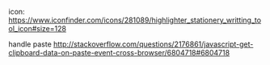 icon:
https://www.iconfinder.com/icons/281089/highlighter_stationery_writting_tool_icon#size=128


handle paste
http://stackoverflow.com/questions/2176861/javascript-get-clipboard-data-on-paste-event-cross-browser/6804718#6804718